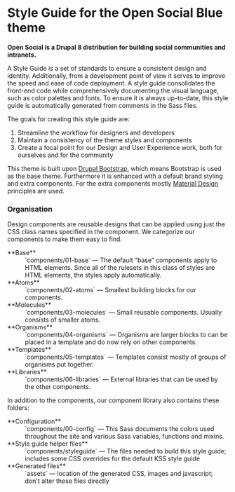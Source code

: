 # Style Guide for the Open Social <span class="text-primary">Blue</span> theme

__Open Social is a Drupal 8 distribution for building social communities and
intranets.__

A Style Guide is a set of standards to ensure a consistent design and identity.
Additionally, from a development point of view it serves to improve the speed
and ease of code deployment. A style guide consolidates the front-end code while
comprehensively documenting the visual language, such as color palettes and
fonts. To ensure it is always up-to-date, this style guide is automatically
generated from comments in the Sass files.

The goals for creating this style guide are:

1. Streamline the workflow for designers and developers
2. Maintain a consistency of the theme styles and components
3. Create a focal point for our Design and User Experience work, both for
ourselves and for the community

This theme is built upon
[Drupal Bootstrap](https://www.drupal.org/project/bootstrap), which means
Bootstrap is used as the base theme. Furthermore it is enhanced with a default
brand styling and extra components. For the extra components mostly
[Material Design](https://www.google.com/design/spec/material-design/introduction.html)
principles are used.

### Organisation

Design components are reusable designs that can be applied using just the CSS
class names specified in the component. We categorize our components to make
them easy to find.

<dl>
<dt>**Base**</dt>
<dd>`components/01-base` — The default “base” components apply to HTML elements.
Since all of the rulesets in this class of styles are HTML elements, the styles
apply automatically.</dd>
<dt>**Atoms**</dt>
<dd>`components/02-atoms` — Smallest building blocks for our components.</dd>
<dt>**Molecules**</dt>
<dd>`components/03-molecules` — Small reusable components. Usually consists of
smaller atoms. </dd>
<dt>**Organisms**</dt>
<dd>`components/04-organisms` — Organisms are larger blocks to can be placed in
a template and do now rely on other components.</dd>
<dt>**Templates**</dt>
<dd>`components/05-templates` — Templates consist mostly of groups of organisms
put together.</dd>
<dt>**Libraries**</dt>
<dd>`components/06-libraries` — External libraries that can be used by the other
components.</dd>
</dl>

In addition to the components, our component library also contains these
folders:

<dl>
<dt>**Configuration**</dt>
<dd>`components/00-config` — This Sass documents the colors used throughout the
site and various Sass variables, functions and mixins. </dd>
<dt>**Style guide helper files**</dt>
<dd>`components/styleguide` — The files needed to build this style guide;
includes some CSS overrides for the default KSS style guide</dd>
<dt>**Generated files**</dt>
<dd>`assets` — location of the generated CSS, images and javascript; don't alter
these files directly</dd>
</dl>
